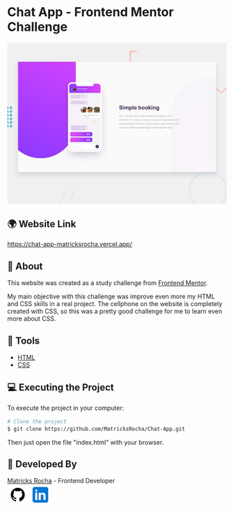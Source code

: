 # Chat App - Frontend Mentor Challenge

<a href="https://chat-app-matricksrocha.vercel.app/">![Design preview for the Chat App component coding challenge](./design/desktop-preview.jpg)</a>

## 🌍 Website Link

<a href="https://chat-app-matricksrocha.vercel.app/">https://chat-app-matricksrocha.vercel.app/</a>

## 📕 About

This website was created as a study challenge from [Frontend Mentor](https://www.frontendmentor.io).

My main objective with this challenge was improve even more my HTML and CSS skills in a real project. The cellphone on the website is completely created with CSS, so this was a pretty good challenge for me to learn even more about CSS.

## 🔨 Tools

- [HTML](https://developer.mozilla.org/en-US/docs/Web/HTML)
- [CSS](https://developer.mozilla.org/en-US/docs/Web/CSS)

## 💻 Executing the Project

To execute the project in your computer:

```bash
# Clone the project
$ git clone https://github.com/MatricksRocha/Chat-App.git
```

Then just open the file "index.html" with your browser.

## 📝 Developed By

[Matricks Rocha](https://github.com/MatricksRocha) - Frontend Developer <br>
[![GitHub Icon](./images/Readme%20Icons/icons8-github-48.png)](https://github.com/MatricksRocha)
[![Linkedin Icon](./images/Readme%20Icons/icons8-linkedin-48.png)](https://www.linkedin.com/in/matricks-rocha/)